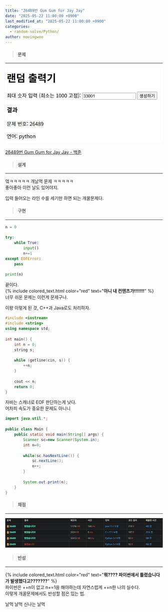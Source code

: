 ```yaml
---
title: "26489번 Gum Gum for Jay Jay"
date: "2025-05-22 11:00:00 +0900"
last_modified_at: "2025-05-22 11:00:00 +0900"
categories: 
  - random-solve/Python/
author: movingwoo
---
```

> #### 문제  
---  
  
![img01](/assets/images/posts/random-solve/Python/2025-05-22-26489/img01.jpg)  
  
[26489번 Gum Gum for Jay Jay - 백준](https://www.acmicpc.net/problem/26489)  
   
> #### 설계  
---  
  
엌ㅋㅋㅋㅋㅋ 개날먹 문제 ㅋㅋㅋㅋㅋ  
좋아좋아 이런 날도 있어야지.  
  
입력 들어오는 라인 수를 세기만 하면 되는 개꿀문제다.  
  
> #### 구현  
---  
  
```python
n = 0

try:
    while True:
        input()
        n+=1
except EOFError:
    pass 

print(n)
```
  
끝이다.  
{% include colored_text.html color="red" text="**아니 내 컨텐츠가!!!!!!!**" %}  
너무 쉬운 문제는 이런게 문제구나.  
  
이왕 이렇게 된 것, C++과 Java로도 처리하자.  
  
```cpp
#include <iostream>
#include <string>
using namespace std;

int main() {
    int n = 0;
    string s;
    
    while (getline(cin, s)) {
        ++n;
    }

    cout << n;
    return 0;
}
```
  
자바는 스캐너로 EOF 판단하는게 낫다.  
어차피 속도가 중요한 문제도 아니니  
  
```java
import java.util.*;

public class Main {
	public static void main(String[] args) {
		Scanner sc=new Scanner(System.in);
		int n=0;

		while(sc.hasNextLine()) {
			sc.nextLine();
			n++;
		}

		System.out.print(n);
	}
}
```
  
> #### 채점  
---  

![img02](/assets/images/posts/random-solve/Python/2025-05-22-26489/img02.jpg)  
  
> #### 반성  
---  
  
{% include colored_text.html color="red" text="**뭐???? 파이썬에서 틀렸습니다가 발생했다고???????**" %}  
파이썬은 ++n이 없고 n+=1을 해야하는데 자연스럽게 ++n한 나의 실수다.  
이렇게 개꿀문제에서도 반성할 점은 있는 법.  
  
날먹 날먹 신나는 날먹  

